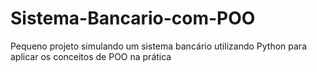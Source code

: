 # Sistema-Bancario-com-POO

Pequeno projeto simulando um sistema bancário utilizando Python para aplicar os conceitos de POO na prática
